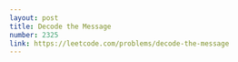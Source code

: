 ```yaml
---
layout: post
title: Decode the Message
number: 2325
link: https://leetcode.com/problems/decode-the-message
---
```

